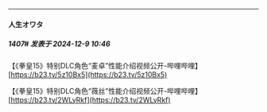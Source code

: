 ﻿
*****

####  人生オワタ  
##### 1407#       发表于 2024-12-9 10:46

【《拳皇15》特别DLC角色“麦卓”性能介绍视频公开-哔哩哔哩】 [https://b23.tv/5z10Bx5](https://b23.tv/5z10Bx5)

【《拳皇15》特别DLC角色“薇丝”性能介绍视频公开-哔哩哔哩】 [https://b23.tv/2WLyRkf](https://b23.tv/2WLyRkf)

